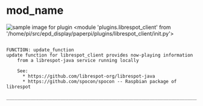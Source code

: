 # mod_name
![sample image for plugin <module 'plugins.librespot_client' from '/home/pi/src/epd_display/paperpi/plugins/librespot_client/__init__.py'>](../documentation/images/librespot_client_sample.png)
```

FUNCTION: update_function
update function for librespot_client provides now-playing information
    from a librespot-java service running locally
    
    See: 
      * https://github.com/librespot-org/librespot-java
      * https://github.com/spocon/spocon -- Raspbian package of librespot
    
___________________________________________________________________________
 
```